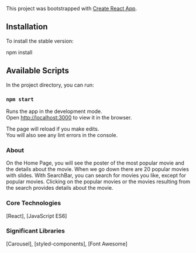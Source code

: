 This project was bootstrapped with [Create React App](https://github.com/facebook/create-react-app).

## Installation
To install the stable version:

npm install

## Available Scripts

In the project directory, you can run:

### `npm start`

Runs the app in the development mode.<br />
Open [http://localhost:3000](http://localhost:3000) to view it in the browser.

The page will reload if you make edits.<br />
You will also see any lint errors in the console.

### About

On the Home Page, you will see the poster of the most popular movie and the details about the movie. When we go down there are 20 popular movies with slides. With SearchBar, you can search for movies you like, except for popular movies. Clicking on the popular movies or the movies resulting from the search provides details about the movie.

### Core Technologies
[React],
[JavaScript ES6]

### Significant Libraries
[Carousel],
[styled-components],
[Font Awesome]

